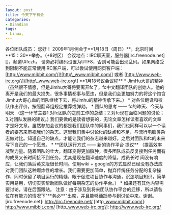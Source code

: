 ```yaml
---
layout: post
title: 今天下午有会
categories:
- Diandian
tags:
- Linux, 
---
```

各位团队成员： 您好！ 2009年1月例会于\*\*1月18日（周日）\*\*，北京时间\*\*15：30\*\*举办。（+8时区） 会议地点：IRC聊天室，服务器\[irc.freenode.net\]\[\]，频道\\\#fczh。 请务必将编码设置为UTF8，否则可能会出现乱码。如果网络受到限制不能正常使用IRC客户端，可以尝试使用网页客户端： \[http://www.mibbit.com/\]\[http\_www.mibbit.com\] 或者 \[http://www.web-irc.org/\]\[http\_www.web-irc.org\] \*\*1月18号议会议程\*\* \* JimHu大哥的精神（虽然很不情愿，但是Jimhu大哥将要离开fc了，fc中文翻译团队的创始人。他的离开是我们的最大损失，很多事情都事与愿违，但是我们会更加努力的将这个饱含Jimhu大哥心血的团队继续下去，将Jimhu的精神传承下来。） \* 对各位翻译和校队作出评价，按照翻译组规定推荐或弹劾。 \* 团队的思考 —— fc的昨天、今天与明天 （这一环节主要1.对fc团队的之前工作的总结；2.对fc现在面临问题的讨论；3.对团队发展的建议。) 我们要做的是读者想要的，无论文章怎样读者喜欢的文章才是好文章。虽然参加会议的都是我们团队中的同事们，我们也同样可以以一个读者的姿态来审视我们的杂志。这里我们集中讨论fc的缺点和不足，与流行电脑类杂志做对比。知道自己的缺点，才能让我们的杂志越来越好。之后对团队和fc的未来写下自己的一个愿景。 \* \*\*团队运行方式 —— 新的协作平台 提议\*\* （提高效率凝聚力量。随着团队的壮大，翻译变得更加臃肿，很多团队成员反复接到任务而有的成员又长时间接不到任务。尤其是现在翻译速度的降低，成员长时 间没有响应，让我们落后英文版很长时间。使用wiki + google的方式显然已经没有办法应对我们团队这种爆炸性的增长。我们需要更加简单，抛弃传统任务分配的复杂操作，同时保留了项目运行的精髓，眼于促进项目协作与沟通，沉淀项目知识，简单实用易用，切切实实帮助团队做好每期杂志的协作平台。） \* 如果还有其他内容需要讨论，请在后面跟贴。 注意：由于涉及到将来团队协作平台的迁移，所以请各位在有能力的情况下"\*\*务必\*\*"出席，并且能够踊跃参与到讨论中来。谢谢。 \[irc.freenode.net\]: http://irc.freenode.net/ \[http\_www.mibbit.com\]: http://www.mibbit.com/ \[http\_www.web-irc.org\]: http://www.web-irc.org/